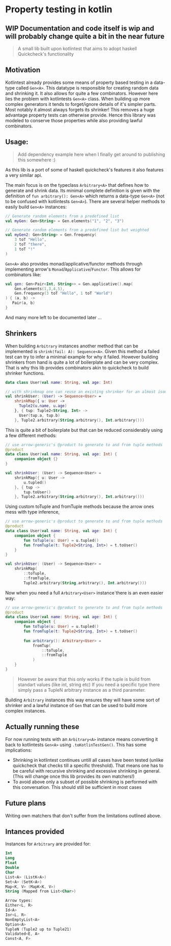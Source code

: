 # Property testing in kotlin

## WIP Documentation and code itself is wip and will probably change quite a bit in the near future

> A small lib built upon kotlintest that aims to adopt haskell Quickcheck's functionality

## Motivation

Kotlintest already provides some means of property based testing in a data-type called `Gen<A>`. This datatype is responsible for creating random data and shrinking it. It also allows for quite a few combinators. However here lies the problem with kotlintests `Gen<A>` class. When building up more complex generators it tends to forget/ignore details of it's simpler parts. Most notably it almost always forgets its shrinker! This removes a huge advantage property tests can otherwise provide. Hence this library was modeled to conserve those properties while also providing lawful combinators.

## Usage:

> Add dependency example here when I finally get around to publishing this somewhere :)

As this lib is a port of some of haskell quickcheck's features it also features a very similar api. 

The main focus is on the typeclass `Arbitrary<A>` that defines how to generate and shrink data. Its minimal complete definition is given with the definition of `fun arbitrary(): Gen<A>` which returns a data-type `Gen<A>` (not to be confused with kotlintests `Gen<A>`).
There are several helper methods to easily build `Gen<A>` instances:

```kotlin
// Generate random elements from a predefined list
val myGen: Gen<String> = Gen.elements("1", "2", "3")

// Generate random elements from a predefined list but weighted
val myGen2: Gen<String> = Gen.frequency(
    3 toT "Hello",
    2 toT "there",
    1 toT "!"
)
```

`Gen<A>` also provides monad/applicative/functor methods through implementing arrow's `Monad`/`Applicative`/`Functor`.
This allows for combinators like:
```kotlin
val gen: Gen<Pair<Int, String>> = Gen.applicative().map(
    Gen.elements(1,3,4,5),
    Gen.frequency(3 toT "Hello", 1 toT "World")
) { (a, b) ->
   Pair(a, b) 
}
```

And many more left to be documented later ...

## Shrinkers
When building `Arbitrary` instances another method that can be implemented is `shrink(fail: A): Sequence<A>`. Given this method a failed test can try to infer a minimal example for why it failed. However building shrinkers from hand is quite a lot of boilerplate and can be very complex. That is why this lib provides combinators akin to quickcheck to build shrinker functions.

```kotlin
data class User(val name: String, val age: Int)

// with shrinkmap one can reuse an existing shrinker for an almost isomorphic type (like Tuple for data classes)
val shrinkUser: (User) -> Sequence<User> =
    shrinkMap({ u: User ->
      Tuple2(u.name, u.age)
    }, { tup: Tuple2<String, Int> ->
      User(tup.a, tup.b)
    }, Tuple2.arbitrary(String.arbitrary(), Int.arbitrary()))
```

This is quite a bit of boilerplate but that can be reduced considerably using a few different methods:

```kotlin
// use arrow-generic's @product to generate to and from tuple methods
@product
data class User(val name: String, val age: Int) {
    companion object {}
}

val shrinkUser: (User) -> Sequence<User> =
    shrinkMap({ u: User ->
        u.tupled()
    }, { tup ->
        tup.toUser()
    }, Tuple2.arbitrary(String.arbitrary(), Int.arbitrary()))
```

Using custom toTuple and fromTuple methods because the arrow ones mess with type inference,
```kotlin
// use arrow-generic's @product to generate to and from tuple methods
@product
data class User(val name: String, val age: Int) {
    companion object {
        fun toTuple(u: User) = u.tupled()
        fun fromTuple(t: Tuple2<String, Int>) = t.toUser()
    }
}

val shrinkUser: (User) -> Sequence<User> =
    shrinkMap(
        ::toTuple,
        ::fromTuple,
        Tuple2.arbitrary(String.arbitrary(), Int.arbitrary()))
```

Now when you need a full `Arbitrary<User>` instance`there is an even easier way:
```kotlin
// use arrow-generic's @product to generate to and from tuple methods
@product
data class User(val name: String, val age: Int) {
    companion object {
        fun toTuple(u: User) = u.tupled()
        fun fromTuple(t: Tuple2<String, Int>) = t.toUser()
        
        fun arbitrary(): Arbitrary<User> =
            fromTup(
                ::toTuple,
                ::fromTuple
            )
    }
}
```
> However be aware that this only works if the tuple is build from standart values (like int, string etc)
> If you need a specific type there simply pass a TupleN arbitrary instance as a third parameter.

Building `Arbitrary` instances this way ensures they will have some sort of shrinker and a lawful instance of `Gen` that can be used to build more complex instances.

## Actually running these

For now running tests with an `Arbitrary<A>` instance means converting it back to kotlintests `Gen<A>` using `.toKotlinTestGen()`. This has some implications:
* Shrinking in kotlintest continues untill all cases have been tested (unlike quickcheck that checks till a specific threshold). That means one has to be careful with recursive shrinking and excessive shrinking in general. (This will change once this lib provides its own matchers!)
* To avoid above only a subset of possible shrinking is performed with this conversation. This should still be sufficient in most cases

## Future plans

Writing own matchers that don't suffer from the limitations outlined above.

## Intances provided

Instances for `Arbitrary` are provided for:
```kotlin
Int
Long
Float
Double
Char
List<A> (ListK<A>)
Set<A> (SetK<A>)
Map<K, V> (MapK<K, V>)
String (Mapped from List<Char>)

Arrow types:
Either<L, R>
Id<A>
Ior<L, R>
NonEmptyList<A>
Option<A>
TupleN (Tuple2 up to Tuple21)
Validated<E, A>
Const<A, F>
```